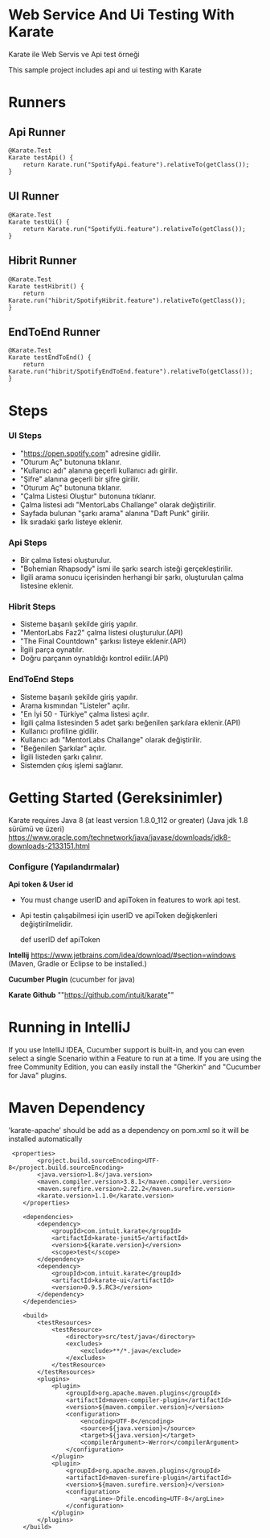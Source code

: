 # Web Service And Ui Testing With Karate
Karate ile Web Servis ve Api test örneği

This sample project includes api and ui testing with Karate
# Runners
## Api Runner
    @Karate.Test
    Karate testApi() {
        return Karate.run("SpotifyApi.feature").relativeTo(getClass());
    }
## UI Runner
    @Karate.Test
    Karate testUi() {
        return Karate.run("SpotifyUi.feature").relativeTo(getClass());
    }
## Hibrit Runner
    @Karate.Test
    Karate testHibrit() {
        return Karate.run("hibrit/SpotifyHibrit.feature").relativeTo(getClass());
    }
## EndToEnd Runner
    @Karate.Test
    Karate testEndToEnd() {
        return Karate.run("hibrit/SpotifyEndToEnd.feature").relativeTo(getClass());
    }

# Steps
### UI Steps
 * "https://open.spotify.com" adresine gidilir.
 * "Oturum Aç" butonuna tıklanır.
 * "Kullanıcı adı" alanına geçerli kullanıcı adı girilir.
 * "Şifre" alanına geçerli bir şifre girilir.
 * "Oturum Aç" butonuna tıklanır.
 * "Çalma Listesi Oluştur" butonuna tıklanır.
 * Çalma listesi adı "MentorLabs Challange" olarak değiştirilir.
 * Sayfada bulunan "şarkı arama" alanına "Daft Punk" girilir.
 * İlk sıradaki şarkı listeye eklenir.

### Api Steps
* Bir çalma listesi oluşturulur.
* "Bohemian Rhapsody" ismi ile şarkı search isteği gerçekleştirilir.
* İlgili arama sonucu içerisinden herhangi bir şarkı, oluşturulan çalma listesine eklenir.

### Hibrit Steps
* Sisteme başarılı şekilde giriş yapılır.
* "MentorLabs Faz2" çalma listesi oluşturulur.(API)
* "The Final Countdown" şarkısı listeye eklenir.(API)
* İlgili parça oynatılır.
* Doğru parçanın oynatıldığı kontrol edilir.(API)

### EndToEnd Steps
* Sisteme başarılı şekilde giriş yapılır.
* Arama kısmından "Listeler" açılır.
* "En İyi 50 - Türkiye" çalma listesi açılır.
* İlgili çalma listesinden 5 adet şarkı beğenilen şarkılara eklenir.(API)
* Kullanıcı profiline gidilir.
* Kullanıcı adı "MentorLabs Challange" olarak değiştirilir.
* "Beğenilen Şarkılar" açılır.
* İlgili listeden şarkı çalınır.
* Sistemden çıkış işlemi sağlanır. 


# Getting Started (Gereksinimler) 
Karate requires Java 8 (at least version 1.8.0_112 or greater) (Java jdk 1.8 sürümü ve üzeri)
https://www.oracle.com/technetwork/java/javase/downloads/jdk8-downloads-2133151.html

### Configure (Yapılandırmalar)
**Api token & User id**
* You must change userID and apiToken in features to work api test.
* Api testin çalışabilmesi için userID ve apiToken değişkenleri değiştirilmelidir.

    
    def userID 
    def apiToken 

**Intellij**
https://www.jetbrains.com/idea/download/#section=windows (Maven, Gradle or Eclipse to be installed.)

**Cucumber Plugin**
(cucumber for java)

**Karate Github**
""https://github.com/intuit/karate""


# Running in IntelliJ
If you use IntelliJ IDEA, Cucumber support is built-in, and you can even select a single Scenario within a Feature to run at a time.
If you are using the free Community Edition, you can easily install the "Gherkin" and "Cucumber for Java" plugins.

# Maven Dependency
'karate-apache' should be add as a dependency on pom.xml so it will be installed automatically
```
 <properties>
        <project.build.sourceEncoding>UTF-8</project.build.sourceEncoding>
        <java.version>1.8</java.version>
        <maven.compiler.version>3.8.1</maven.compiler.version>
        <maven.surefire.version>2.22.2</maven.surefire.version>
        <karate.version>1.1.0</karate.version>
    </properties>

    <dependencies>
        <dependency>
            <groupId>com.intuit.karate</groupId>
            <artifactId>karate-junit5</artifactId>
            <version>${karate.version}</version>
            <scope>test</scope>
        </dependency>
        <dependency>
            <groupId>com.intuit.karate</groupId>
            <artifactId>karate-ui</artifactId>
            <version>0.9.5.RC3</version>
        </dependency>
    </dependencies>

    <build>
        <testResources>
            <testResource>
                <directory>src/test/java</directory>
                <excludes>
                    <exclude>**/*.java</exclude>
                </excludes>
            </testResource>
        </testResources>
        <plugins>
            <plugin>
                <groupId>org.apache.maven.plugins</groupId>
                <artifactId>maven-compiler-plugin</artifactId>
                <version>${maven.compiler.version}</version>
                <configuration>
                    <encoding>UTF-8</encoding>
                    <source>${java.version}</source>
                    <target>${java.version}</target>
                    <compilerArgument>-Werror</compilerArgument>
                </configuration>
            </plugin>
            <plugin>
                <groupId>org.apache.maven.plugins</groupId>
                <artifactId>maven-surefire-plugin</artifactId>
                <version>${maven.surefire.version}</version>
                <configuration>
                    <argLine>-Dfile.encoding=UTF-8</argLine>
                </configuration>
            </plugin>
        </plugins>
    </build>

```

